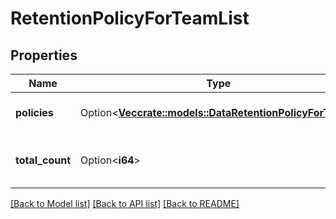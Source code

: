 # RetentionPolicyForTeamList

## Properties

Name | Type | Description | Notes
------------ | ------------- | ------------- | -------------
**policies** | Option<[**Vec<crate::models::DataRetentionPolicyForTeam>**](DataRetentionPolicyForTeam.md)> | The list of team policies. | [optional]
**total_count** | Option<**i64**> | The total number of team policies. | [optional]

[[Back to Model list]](../README.md#documentation-for-models) [[Back to API list]](../README.md#documentation-for-api-endpoints) [[Back to README]](../README.md)



